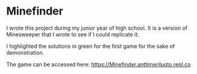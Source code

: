 # Minefinder
I wrote this project during my junior year of high school. It is a version of Minesweeper that I wrote to see if I could replicate it. 

I highlighted the solutions in green for the first game for the sake of demonstration. 

The game can be accessed here: https://Minefinder.anttimeriluoto.repl.co
